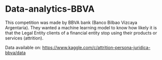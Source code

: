 # Data-analytics-BBVA
This competition was made by BBVA bank (Banco Bilbao Vizcaya Argentaria). They wanted a machine learning model to know how likely it is that the Legal Entity clients of a financial entity stop using their products or services (attrition). 

Data available on: 
https://www.kaggle.com/c/attrition-persona-juridica-bbva/data
